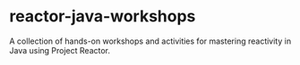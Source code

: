 # reactor-java-workshops
A collection of hands-on workshops and activities for mastering reactivity in Java using Project Reactor.
